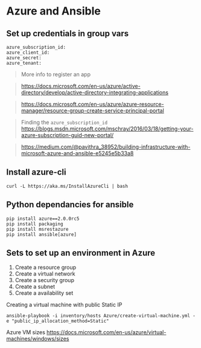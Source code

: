 # Azure and Ansible

## Set up credentials in group vars
```
azure_subscription_id:
azure_client_id:
azure_secret:
azure_tenant:
```
> More info to register an app

> https://docs.microsoft.com/en-us/azure/active-directory/develop/active-directory-integrating-applications

> https://docs.microsoft.com/en-us/azure/azure-resource-manager/resource-group-create-service-principal-portal

> Finding the `azure_subscription_id`
> https://blogs.msdn.microsoft.com/mschray/2016/03/18/getting-your-azure-subscription-guid-new-portal/

> https://medium.com/@pavithra_38952/building-infrastructure-with-microsoft-azure-and-ansible-e5245e5b33a8

## Install azure-cli
```
curl -L https://aka.ms/InstallAzureCli | bash
```

## Python dependancies for ansible
```
pip install azure==2.0.0rc5
pip install packaging
pip install msrestazure
pip install ansible[azure]
```

## Sets to set up an environment in Azure
1. Create a resource group
2. Create a virtual network
3. Create a security group
4. Create a subnet
5. Create a availability set

Creating a virtual machine with public Static IP
```
ansible-playbook -i inventory/hosts Azure/create-virtual-machine.yml -e "public_ip_allocation_method=Static"
```

Azure VM sizes
https://docs.microsoft.com/en-us/azure/virtual-machines/windows/sizes
